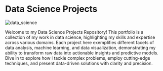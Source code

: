 # Data Science Projects

![data_science](https://github.com/bebe5004/Eunbin-Yoo-s-Portfolio/assets/59913944/23435467-1e79-4394-852e-71bc3a6002a1)

Welcome to my Data Science Projects Repository! This portfolio is a collection of my work in data science, highlighting my skills and expertise across various domains. Each project here exemplifies different facets of data analysis, machine learning, and data visualization, demonstrating my ability to transform raw data into actionable insights and predictive models. Dive in to explore how I tackle complex problems, employ cutting-edge techniques, and present data-driven solutions with clarity and precision.
